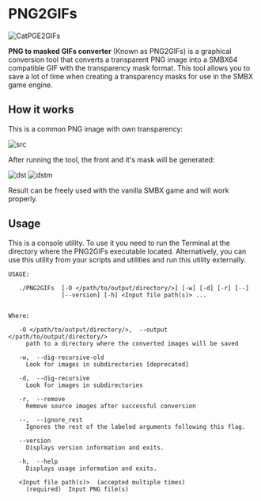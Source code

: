 # PNG2GIFs

![CatPGE2GIFs](../../screenshots/Tools/console/cat_png2gif_128.png ":no-zoom")

**PNG to masked GIFs converter** (Known as PNG2GIFs) is a graphical conversion tool that converts a transparent 
PNG image into a SMBX64 compatible GIF with the transparency mask format. This tool allows you to save a lot of time
when creating a transparency masks for use in the SMBX game engine.

## How it works

This is a common PNG image with own transparency: 

![src](../../screenshots/Tools/console/GIFs2PNG/example_dst1.png ":no-zoom")


After running the tool, the front and it's mask will be generated:

![dst](../../screenshots/Tools/console/GIFs2PNG/example_src1.gif ":no-zoom") ![dstm](../../screenshots/Tools/console/GIFs2PNG/example_src1m.gif ":no-zoom")

Result can be freely used with the vanilla SMBX game and will work properly.


## Usage
This is a console utility. To use it you need to run the Terminal at the directory where the PNG2GIFs executable 
located. Alternatively, you can use this utility from your scripts and utilities and run this utility externally.

```
USAGE: 

   ./PNG2GIFs  [-O </path/to/output/directory/>] [-w] [-d] [-r] [--]
               [--version] [-h] <Input file path(s)> ...


Where: 

   -O </path/to/output/directory/>,  --output </path/to/output/directory/>
     path to a directory where the converted images will be saved

   -w,  --dig-recursive-old
     Look for images in subdirectories [deprecated]

   -d,  --dig-recursive
     Look for images in subdirectories

   -r,  --remove
     Remove source images after successful conversion

   --,  --ignore_rest
     Ignores the rest of the labeled arguments following this flag.

   --version
     Displays version information and exits.

   -h,  --help
     Displays usage information and exits.

   <Input file path(s)>  (accepted multiple times)
     (required)  Input PNG file(s)
```
